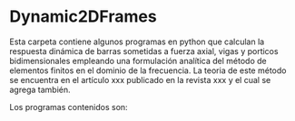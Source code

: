 # Dynamic2DFrames
Esta carpeta contiene algunos programas en python que calculan la respuesta dinámica de barras sometidas a fuerza axial, vigas y porticos bidimensionales empleando una formulación analítica del método de elementos finitos en el dominio de la frecuencia. La teoria de este método se encuentra en el artículo xxx publicado en la revista xxx y el cual se agrega también.

Los programas contenidos son:
